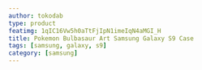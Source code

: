 ```yaml
---
author: tokodab
type: product
featimg: 1qIC16Vw5h0aTtFjIpN1imeIqN4aMGI_H
title: Pokemon Bulbasaur Art Samsung Galaxy S9 Case
tags: [samsung, galaxy, s9]
category: [samsung]
---
```

